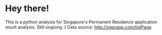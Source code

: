 # Hey there!
This is a python analysis for Singapore's Permanent Residence application result analysis. Still ongiong :)
Data source: http://sgprapp.com/listPage
